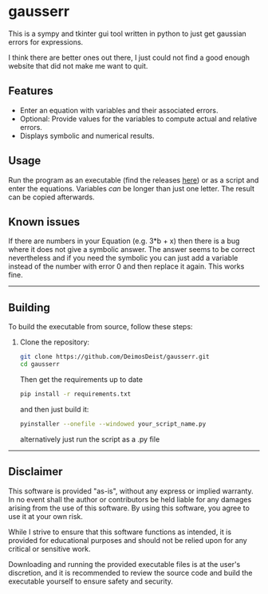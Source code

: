 # gausserr
This is a sympy and tkinter gui tool written in python to just get gaussian errors for expressions. 

I think there are better ones out there, I just could not find a good enough website that did not make me want to quit.

## Features

- Enter an equation with variables and their associated errors.
- Optional: Provide values for the variables to compute actual and relative errors.
- Displays symbolic and numerical results.

## Usage
Run the program as an executable (find the releases [here](https://github.com/DeimosDeist/gausserr/releases)) or as a script and enter the equations. Variables _can_ be longer than just one letter.
The result can be copied afterwards.

## Known issues
If there are numbers in your Equation (e.g. 3*b + x) then there is a bug where it does not give a symbolic answer. The answer seems to be correct nevertheless and if you need the symbolic you can just add a variable instead of the number with error 0 and then replace it again. This works fine.

---
## Building

To build the executable from source, follow these steps:

1. Clone the repository:
   ```bash
   git clone https://github.com/DeimosDeist/gausserr.git
   cd gausserr
   ```
   Then get the requirements up to date
   ```bash
   pip install -r requirements.txt
   ```
   and then just build it:
   ```bash
   pyinstaller --onefile --windowed your_script_name.py
   ```

   alternatively just run the script as a .py file


---
## Disclaimer

This software is provided "as-is", without any express or implied warranty. In no event shall the author or contributors be held liable for any damages arising from the use of this software. By using this software, you agree to use it at your own risk.

While I strive to ensure that this software functions as intended, it is provided for educational purposes and should not be relied upon for any critical or sensitive work.

Downloading and running the provided executable files is at the user's discretion, and it is recommended to review the source code and build the executable yourself to ensure safety and security.
